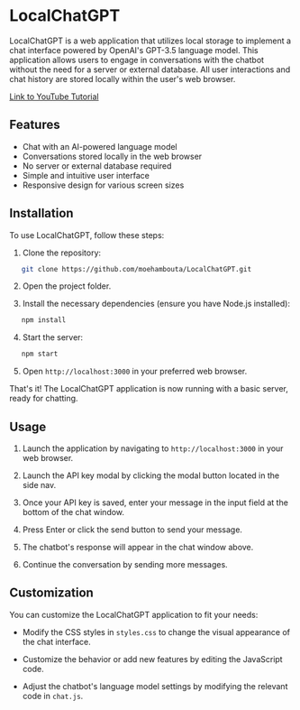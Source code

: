# LocalChatGPT

LocalChatGPT is a web application that utilizes local storage to implement a chat interface powered by OpenAI's GPT-3.5 language model. This application allows users to engage in conversations with the chatbot without the need for a server or external database. All user interactions and chat history are stored locally within the user's web browser.

[Link to YouTube Tutorial](https://www.youtube.com/watch?v=MoUKFLig_Rc)

## Features

- Chat with an AI-powered language model
- Conversations stored locally in the web browser
- No server or external database required
- Simple and intuitive user interface
- Responsive design for various screen sizes

## Installation

To use LocalChatGPT, follow these steps:

1. Clone the repository:

```bash
   git clone https://github.com/moehambouta/LocalChatGPT.git
```
2. Open the project folder.

3. Install the necessary dependencies (ensure you have Node.js installed):

```bash
   npm install
```

4. Start the server:

```bash
   npm start
```

5. Open `http://localhost:3000` in your preferred web browser.

That's it! The LocalChatGPT application is now running with a basic server, ready for chatting.

## Usage

1. Launch the application by navigating to `http://localhost:3000` in your web browser.

2. Launch the API key modal by clicking the modal button located in the side nav.

3. Once your API key is saved, enter your message in the input field at the bottom of the chat window.

4. Press Enter or click the send button to send your message.

5. The chatbot's response will appear in the chat window above.

6. Continue the conversation by sending more messages.

## Customization

You can customize the LocalChatGPT application to fit your needs:

- Modify the CSS styles in `styles.css` to change the visual appearance of the chat interface.

- Customize the behavior or add new features by editing the JavaScript code.

- Adjust the chatbot's language model settings by modifying the relevant code in `chat.js`.
